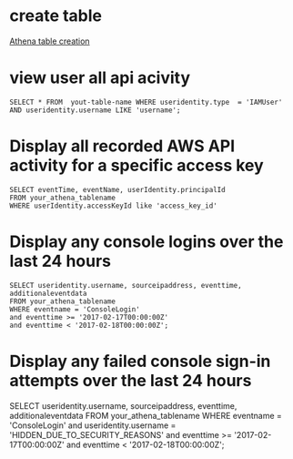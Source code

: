 # create table 

[Athena table creation ](https://docs.aws.amazon.com/athena/latest/ug/cloudtrail-logs.html)

# view user all api acivity
```
SELECT * FROM  yout-table-name WHERE useridentity.type  = 'IAMUser' AND useridentity.username LIKE 'username';
```

# Display all recorded AWS API activity for a specific access key
```
SELECT eventTime, eventName, userIdentity.principalId
FROM your_athena_tablename 
WHERE userIdentity.accessKeyId like 'access_key_id'
```

# Display any console logins over the last 24 hours
```
SELECT useridentity.username, sourceipaddress, eventtime, additionaleventdata
FROM your_athena_tablename 
WHERE eventname = 'ConsoleLogin'
and eventtime >= '2017-02-17T00:00:00Z'
and eventtime < '2017-02-18T00:00:00Z';
```

# Display any failed console sign-in attempts over the last 24 hours

SELECT useridentity.username, sourceipaddress, eventtime, additionaleventdata
FROM your_athena_tablename
WHERE eventname = 'ConsoleLogin'
and useridentity.username = 'HIDDEN_DUE_TO_SECURITY_REASONS'
and eventtime >= '2017-02-17T00:00:00Z'
and eventtime < '2017-02-18T00:00:00Z';








